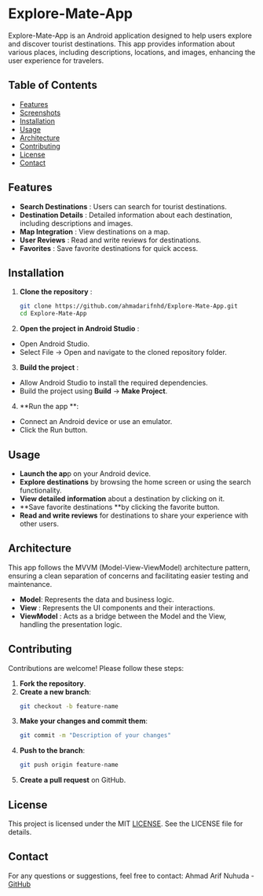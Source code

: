 # Explore-Mate-App
Explore-Mate-App is an Android application designed to help users explore and discover tourist destinations. This app provides information about various places, including descriptions, locations, and images, enhancing the user experience for travelers.

## Table of Contents
- [Features](#features)
- [Screenshots](#screenshots)
- [Installation](#installation)
- [Usage](#usage)
- [Architecture](#architecture)
- [Contributing](#contributing)
- [License](#license)
- [Contact](#contact)

## Features
- **Search Destinations** : Users can search for tourist destinations.
- **Destination Details** : Detailed information about each destination, including descriptions and images.
- **Map Integration** : View destinations on a map.
- **User Reviews** : Read and write reviews for destinations.
- **Favorites** : Save favorite destinations for quick access.

## Installation
1. **Clone the repository** :
   ```bash
   git clone https://github.com/ahmadarifnhd/Explore-Mate-App.git
   cd Explore-Mate-App
2. **Open the project in Android Studio** :
- Open Android Studio.
- Select File -> Open and navigate to the cloned repository folder.
3. **Build the project** :
- Allow Android Studio to install the required dependencies.
- Build the project using **Build** -> **Make Project**.
4. **Run the app **:
- Connect an Android device or use an emulator.
- Click the Run button.

## Usage
- **Launch the ap**p on your Android device.
- **Explore destinations** by browsing the home screen or using the search functionality.
- **View detailed information** about a destination by clicking on it.
- **Save favorite destinations **by clicking the favorite button.
- **Read and write reviews** for destinations to share your experience with other users.

## Architecture
This app follows the MVVM (Model-View-ViewModel) architecture pattern, ensuring a clean separation of concerns and facilitating easier testing and maintenance.
- **Model**: Represents the data and business logic.
- **View** : Represents the UI components and their interactions.
- **ViewModel** : Acts as a bridge between the Model and the View, handling the presentation logic.

## Contributing
Contributions are welcome! Please follow these steps:

1. **Fork the repository**.
2. **Create a new branch**:
   ```bash
   git checkout -b feature-name
3. **Make your changes and commit them**:
   ```bash
   git commit -m "Description of your changes"
4. **Push to the branch**:
   ```bash
   git push origin feature-name
5. **Create a pull request** on GitHub.

## License
This project is licensed under the MIT [LICENSE](#LICENSE). See the LICENSE file for details.

## Contact
For any questions or suggestions, feel free to contact:
Ahmad Arif Nuhuda - [GitHub](#GitHub)
